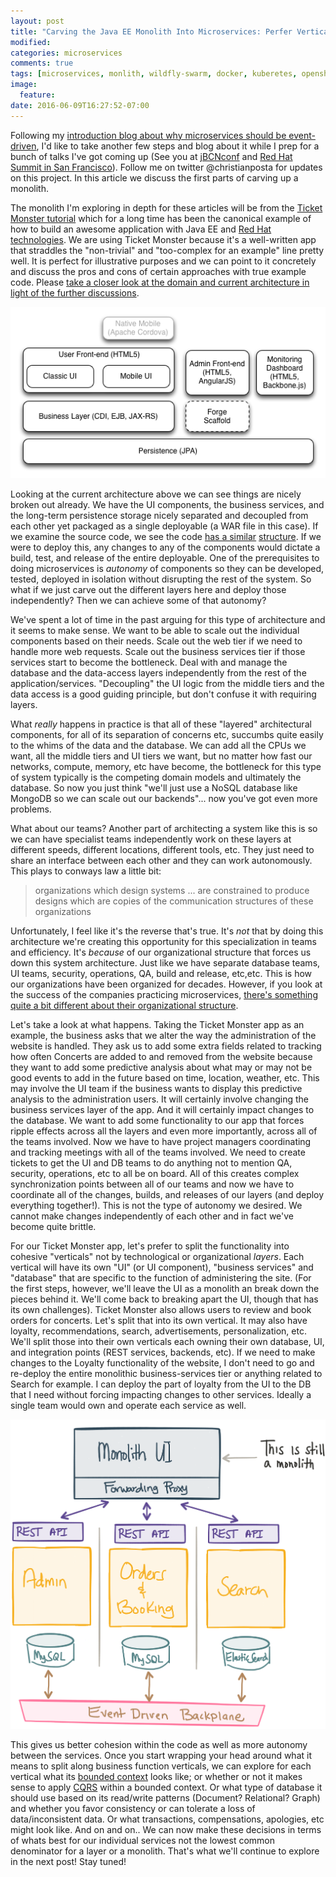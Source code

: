 ```yaml
---
layout: post
title: "Carving the Java EE Monolith Into Microservices: Perfer Verticals Not Layers"
modified:
categories: microservices
comments: true
tags: [microservices, monlith, wildfly-swarm, docker, kuberetes, openshift, architecture]
image:
  feature:
date: 2016-06-09T16:27:52-07:00
---
```


Following  my [introduction blog about why microservices should be event-driven](http://blog.christianposta.com/microservices/why-microservices-should-be-event-driven-autonomy-vs-authority/), I'd like to take another few steps and blog about it while I prep for a bunch of talks I've got coming up (See you at [jBCNconf](http://www.jbcnconf.com/2016/infoSpeaker.html?ref=cposta) and [Red Hat Summit in San Francisco](https://rh2016.smarteventscloud.com/connect/search.ww?sc_cid=701600000011iJjAAI#loadSearch-searchPhrase=Posta&searchType=speaker&tc=0&sortBy=)). Follow me on twitter @christianposta for updates on this project. In this article we discuss the first parts of carving up a monolith. 

The monolith I'm exploring in depth for these articles will be from the [Ticket Monster tutorial](http://developers.redhat.com/ticket-monster/) which for a long time has been the canonical example of how to build an awesome application with Java EE and [Red Hat technologies](http://developers.redhat.com/ticket-monster/introduction/). We are using Ticket Monster because  it's a well-written app that straddles the "non-trivial" and "too-complex for an example" line pretty well. It is perfect for illustrative purposes and we can point to it concretely and discuss the pros and cons of certain approaches with true example code. Please [take a closer look at the domain and current architecture in light of the further discussions](http://developers.redhat.com/ticket-monster/whatisticketmonster/). 

![TM Architecture](/images/ticket-monster/tm-arch.png)

Looking at the current architecture above we can see things are nicely broken out already. We have the UI components, the business services, and the long-term persistence storage nicely separated and decoupled from each other yet packaged as a single deployable (a WAR file in this case). If we examine the source code, we see the code [has a similar](https://github.com/christian-posta/ticket-monster/tree/2.7.0.Final-with-tutorials/demo/src/main/java/org/jboss/examples/ticketmonster) [structure](https://github.com/christian-posta/ticket-monster/tree/2.7.0.Final-with-tutorials/demo/src/main/webapp). If we were to deploy this, any changes to any of the components would dictate a build, test, and release of the entire deployable. One of the prerequisites to doing microservices is _autonomy_ of components so they can be developed, tested, deployed in isolation without disrupting the rest of the system. So what if we just carve out the different layers here and deploy those independently? Then we can achieve some of that autonomy?

We've spent a lot of time in the past arguing for this type of architecture and it seems to make sense. We want to be able to scale out the individual components based on their needs. Scale out the web tier if we need to handle more web requests. Scale out the business services tier if those services start to become the bottleneck. Deal with and manage the database and the data-access layers independently from the rest of the application/services. "Decoupling" the UI logic from the middle tiers and the data access is a good guiding principle, but don't confuse it with requiring layers. 
 
What _really_ happens in practice is that all of these "layered" architectural components, for all of its separation of concerns etc, succumbs quite easily to the whims of the data and the database. We can add all the CPUs we want, all the middle tiers and UI tiers we want, but no matter how fast our networks, compute, memory, etc have become, the bottleneck for this type of system typically is the competing domain models and ultimately the database. So now you just think "we'll just use a NoSQL database like MongoDB so we can scale out our backends"... now you've got even more problems. 

What about our teams? Another part of architecting a system like this is so we can have specialist teams independently work on these layers at different speeds, different locations, different tools, etc.  They just need to share an interface between each other and they can work autonomously. This plays to conways law a little bit:

> organizations which design systems ... are constrained to produce designs which are copies of the communication structures of these organizations

Unfortunately, I feel like it's the reverse that's true. It's *not* that by doing this architecture we're creating this opportunity for this specialization in teams and efficiency. It's *because* of our organizational structure that forces us down this system architecture. Just like we have separate database teams, UI teams, security, operations, QA, build and release, etc,etc. This is how our organizations have been organized for decades. However, if you look at the success of the companies practicing microservices, [there's something quite a bit different about their organizational structure](http://blog.christianposta.com/microservices/the-real-success-story-of-microservices-architectures/). 

Let's take a look at what happens. Taking the Ticket Monster app as an example, the business asks that we alter the way the administration of the website is handled. They ask us to add some extra fields related to tracking how often Concerts are added to and removed from the website because they want to add some predictive analysis about what may or may not be good events to add in the future based on time, location, weather, etc. This may involve the UI team if the business wants to display this predictive analysis to the administration users. It will certainly involve changing the business services layer of the app. And it will certainly impact changes to the database. We want to add some functionality to our app that forces ripple effects across all the layers and even more importantly, across all of the teams involved. Now we have to have project managers coordinating and tracking meetings with all of the teams involved. We need to create tickets to get the UI and DB teams to do anything not to mention QA, security, operations, etc to all be on board. All of this creates complex synchronization points between all of our teams and now we have to coordinate all of the changes, builds, and releases of our layers (and deploy everything together!). This is not the type of autonomy we desired. We cannot make changes independently of each other and in fact we've become quite brittle. 
 
For our Ticket Monster app, let's prefer to split the functionality into cohesive "verticals" not by technological or organizational _layers_. Each vertical will have its own "UI" (or UI component), "business services" and "database" that are specific to the function of administering the site. (For the first steps, however, we'll leave the UI as a monolith an break down the pieces behind it. We'll come back to breaking apart the UI, though that has its own challenges). Ticket Monster also allows users to review and book orders for concerts. Let's split that into its own vertical. It may also have loyalty, recommendations, search, advertisements, personalization, etc. We'll split those into their own verticals each owning their own database, UI, and integration points (REST services, backends, etc). If we need to make changes to the Loyalty functionality of the website, I don't need to go and re-deploy the entire monolithic business-services tier or anything related to Search for example. I can deploy the part of loyalty from the UI to the DB that I need without forcing impacting changes to other services. Ideally a single team would own and operate each service as well. 

![TM Architecture](/images/ticket-monster/next-arch.png)

This gives us better cohesion within the code as well as more autonomy between the services. Once you start wrapping your head around what it means to split along business function verticals, we can explore for each vertical what its [bounded context](http://martinfowler.com/bliki/BoundedContext.html) looks like; or whether or not it makes sense to apply [CQRS](http://martinfowler.com/bliki/CQRS.html) within a bounded context. Or what type of database it should use based on its read/write patterns (Document? Relational? Graph) and whether you favor consistency or can tolerate a loss of data/inconsistent data. Or what transactions, compensations, apologies, etc might look like. And on and on.. We can now make these decisions in terms of whats best for our individual services not the lowest common denominator for a layer or a monolith. That's what we'll continue to explore in the next post! Stay tuned! 


